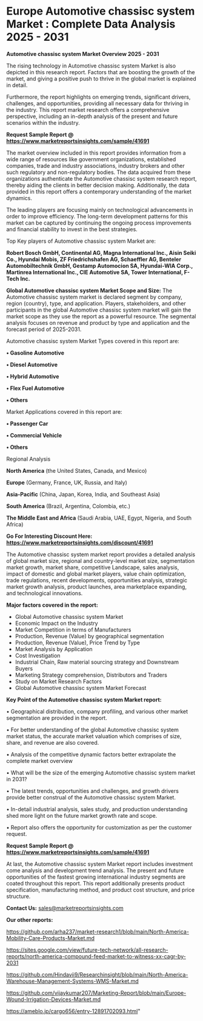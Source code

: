 # Europe Automotive chassisc system Market : Complete Data Analysis 2025 - 2031

<Strong> Automotive chassisc system Market Overview 2025 - 2031</strong>

The rising technology in Automotive chassisc system Market is also depicted in this research report. Factors that are boosting the growth of the market, and giving a positive push to thrive in the global market is explained in detail.

Furthermore, the report highlights on emerging trends, significant drivers, challenges, and opportunities, providing all necessary data for thriving in the industry. This report market research offers a comprehensive perspective, including an in-depth analysis of the present and future scenarios within the industry.

<strong>Request Sample Report @ <a href=https://www.marketreportsinsights.com/sample/41691>https://www.marketreportsinsights.com/sample/41691</a></strong>

The market overview included in this report provides information from a wide range of resources like government organizations, established companies, trade and industry associations, industry brokers and other such regulatory and non-regulatory bodies. The data acquired from these organizations authenticate the Automotive chassisc system research report, thereby aiding the clients in better decision making. Additionally, the data provided in this report offers a contemporary understanding of the market dynamics.

The leading players are focusing mainly on technological advancements in order to improve efficiency. The long-term development patterns for this market can be captured by continuing the ongoing process improvements and financial stability to invest in the best strategies.

Top Key players of Automotive chassisc system Market are:

<strong>Robert Bosch GmbH, Continental AG, Magna International Inc., Aisin Seiki Co., Hyundai Mobis, ZF Friedrichshafen AG, Schaeffler AG, Benteler Automobiltechnik GmbH, Gestamp Automocion SA, Hyundai-WIA Corp., Martinrea International Inc., CIE Automotive SA, Tower International, F-Tech Inc.</strong>

<strong><b>Global Automotive chassisc system Market Scope and Size:</b></strong>
The Automotive chassisc system market is declared segment by company, region (country), type, and application. Players, stakeholders, and other participants in the global Automotive chassisc system market will gain the market scope as they use the report as a powerful resource. The segmental analysis focuses on revenue and product by type and application and the forecast period of 2025-2031.

Automotive chassisc system Market Types covered in this report are:

<strong>•  Gasoline Automotive

•  Diesel Automotive

•  Hybrid Automotive

•  Flex Fuel Automotive

•  Others</strong>

Market Applications covered in this report are:

<strong>•  Passenger Car

•  Commercial Vehicle

•  Others</strong> 

Regional Analysis

<strong>North America</strong> (the United States, Canada, and Mexico)

<strong>Europe</strong> (Germany, France, UK, Russia, and Italy)

<strong>Asia-Pacific</strong> (China, Japan, Korea, India, and Southeast Asia)

<strong>South America</strong> (Brazil, Argentina, Colombia, etc.)

<strong>The Middle East and Africa</strong> (Saudi Arabia, UAE, Egypt, Nigeria, and South Africa)

<strong>Go For Interesting Discount Here: <a href=https://www.marketreportsinsights.com/discount/41691>https://www.marketreportsinsights.com/discount/41691</a></strong>

The Automotive chassisc system market report provides a detailed analysis of global market size, regional and country-level market size, segmentation market growth, market share, competitive Landscape, sales analysis, impact of domestic and global market players, value chain optimization, trade regulations, recent developments, opportunities analysis, strategic market growth analysis, product launches, area marketplace expanding, and technological innovations.

<strong><b>Major factors covered in the report:</b></strong>
<ul>
  <li>Global Automotive chassisc system Market </li>
  <li>Economic Impact on the Industry</li>
  <li>Market Competition in terms of Manufacturers</li>
  <li>Production, Revenue (Value) by geographical segmentation</li>
  <li>Production, Revenue (Value), Price Trend by Type</li>
  <li>Market Analysis by Application</li>
  <li>Cost Investigation</li>
  <li>Industrial Chain, Raw material sourcing strategy and Downstream Buyers</li>
  <li>Marketing Strategy comprehension, Distributors and Traders</li>
  <li>Study on Market Research Factors</li>
  <li>Global Automotive chassisc system Market Forecast</li>
</ul>

<strong><b>Key Point of the Automotive chassisc system Market report:</b></strong>

• Geographical distribution, company profiling, and various other market segmentation are provided in the report.

• For better understanding of the global Automotive chassisc system market status, the accurate market valuation which comprises of size, share, and revenue are also covered.

• Analysis of the competitive dynamic factors better extrapolate the complete market overview

• What will be the size of the emerging Automotive chassisc system market in 2031?

• The latest trends, opportunities and challenges, and growth drivers provide better construal of the Automotive chassisc system Market.

• In-detail industrial analysis, sales study, and production understanding shed more light on the future market growth rate and scope.

• Report also offers the opportunity for customization as per the customer request.

<strong>Request Sample Report @ <a href=https://www.marketreportsinsights.com/sample/41691>https://www.marketreportsinsights.com/sample/41691</a></strong>

At last, the Automotive chassisc system Market report includes investment come analysis and development trend analysis. The present and future opportunities of the fastest growing international industry segments are coated throughout this report. This report additionally presents product specification, manufacturing method, and product cost structure, and price structure.

<strong>Contact Us:</strong>
sales@marketreportsinsights.com

<strong>Our other reports:</strong>

<a href=https://github.com/arha237/market-research1/blob/main/North-America-Mobility-Care-Products-Market.md>https://github.com/arha237/market-research1/blob/main/North-America-Mobility-Care-Products-Market.md</a>

<a href=https://sites.google.com/view/future-tech-network/all-research-reports/north-america-compound-feed-market-to-witness-xx-cagr-by-2031>https://sites.google.com/view/future-tech-network/all-research-reports/north-america-compound-feed-market-to-witness-xx-cagr-by-2031</a>

<a href=https://github.com/Hindavii9/Researchinsight/blob/main/North-America-Warehouse-Management-Systems-WMS-Market.md>https://github.com/Hindavii9/Researchinsight/blob/main/North-America-Warehouse-Management-Systems-WMS-Market.md</a>

<a href=https://github.com/vijaykumar207/Marketing-Report/blob/main/Europe-Wound-Irrigation-Devices-Market.md>https://github.com/vijaykumar207/Marketing-Report/blob/main/Europe-Wound-Irrigation-Devices-Market.md</a>

<a href=https://ameblo.jp/cargo656/entry-12891702093.html>https://ameblo.jp/cargo656/entry-12891702093.html</a>"

